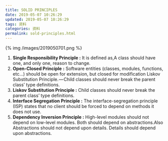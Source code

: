 ```yaml
---
title: SOLID PRINCIPLES
date: 2019-05-07 10:26:29
updated: 2019-05-07 10:26:29
tags: 资料
categories: 资料
permalink: sold-principles.html
---
```




{% img /images/2019050701.png %}

 

1. **Single Responsibility Principle :** It is defined as,A class should have one, and only one, reason to change.
2. **Open-Closed Principle** **:** Software entities (classes, modules, functions, etc…) should be open for extension, but closed for modification
   Liskov Substitution Principle. — Child classes should never break the parent class’ type definitions.
3. **Liskov Substitution Principle :** Child classes should never break the parent class’ type definitions.
4. **Interface Segregation Principle :** The interface-segregation principle (ISP) states that no client should be forced to depend on methods it does not use.
5. **Dependency Inversion Principle :** High-level  modules should not depend on low-level modules. Both should depend on  abstractions.Also Abstractions should not depend upon details. Details  should depend upon abstractions.
